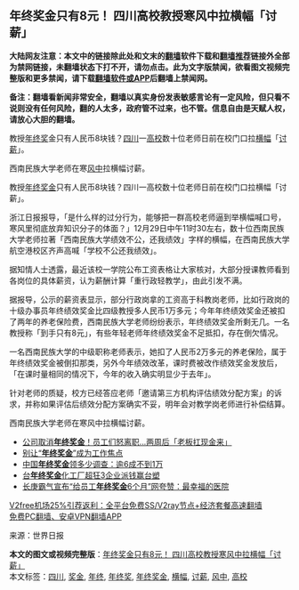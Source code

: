  <h2>年终奖金只有8元！ 四川高校教授寒风中拉横幅「讨薪」</h2> <p class="notice"><b>大陆网友注意：本文中的链接除此处和文末的<a href="https://github.com/bannedbook/fanqiang" >翻墙</a>软件下载和<a href="https://github.com/killgcd/justmysocks/blob/master/README.md">翻墙推荐</a>链接外全部为禁网链接，未翻墙状态下打不开，请勿点击。此为文字版禁闻，欲看图文视频完整版和更多禁闻，请下载<a href="https://github.com/bannedbook/fanqiang">翻墙软件或APP</a>后翻墙上禁闻网。</p><p>备注：翻墙看新闻非常安全，翻墙以真实身份发表敏感言论有一定风险，但只看不说则没有任何风险，翻的人太多，政府管不过来，也不管。信息自由是天赋人权，请放心大胆的翻墙。</b></p>  <div class="entry"> <p id="summary">教授<a href="https://www.bannedbook.org/bnews/tag/%E5%B9%B4%E7%BB%88%E5%A5%96/" class="st_tag internal_tag" rel="tag" title="标签 年终奖 下的日志">年终奖</a>金只有人民币8块钱？<a href="https://www.bannedbook.org/bnews/tag/%e5%9b%9b%e5%b7%9d/" class="st_tag internal_tag" rel="tag" title="标签 四川 下的日志">四川</a>一<a href="https://www.bannedbook.org/bnews/tag/%E9%AB%98%E6%A0%A1/" class="st_tag internal_tag" rel="tag" title="标签 高校 下的日志">高校</a>数十位老师日前在校门口拉<a href="https://www.bannedbook.org/bnews/tag/%E6%A8%AA%E5%B9%85/" class="st_tag internal_tag" rel="tag" title="标签 横幅 下的日志">横幅</a>「<a href="https://www.bannedbook.org/bnews/tag/%e8%ae%a8%e8%96%aa/" class="st_tag internal_tag" rel="tag" title="标签 讨薪 下的日志">讨薪</a>」。</p> <p id="conimg">西南民族大学老师在寒<a href="https://www.bannedbook.org/bnews/tag/%E9%A3%8E%E4%B8%AD/" class="st_tag internal_tag" rel="tag" title="标签 风中 下的日志">风中</a>拉横幅讨薪。</p> <p>教授<a href="https://www.bannedbook.org/bnews/tag/%E5%B9%B4%E7%BB%88/" class="st_tag internal_tag" rel="tag" title="标签 年终 下的日志">年终</a><a href="https://www.bannedbook.org/bnews/tag/%E5%A5%96%E9%87%91/" class="st_tag internal_tag" rel="tag" title="标签 奖金 下的日志">奖金</a>只有人民币8块钱？四川一高校数十位老师日前在校门口拉横幅「讨薪」。</p>  <p>浙江日报报导，「是什么样的过分行为，能够把一群高校老师逼到举横幅喊口号，寒风里彻底放弃知识分子的体面？」12月29日中午11时30左右，数十位西南民族大学老师拉著「西南民族大学绩效不公，还我绩效」字样的横幅，在西南民族大学航空港校区齐声高喊「学校不公还我绩效」。</p> <p>据知情人士透露，最近该校一学院公布工资表格让大家核对，大部分授课教师看到各岗位的具体薪资，认为薪酬计算「重行政轻教学」，由此引发不满。</p> <p>据报导，公示的薪资表显示，部分行政岗拿的工资高于科教岗老师，比如行政岗的十级办事员年终绩效奖金比四级教授多人民币1万多元；今年年终绩效奖金还被扣了两年的养老保险费，西南民族大学老师纷纷表示，年终绩效奖金所剩无几。一名教授称「到手只有8元」，有些年轻老师年终绩效奖金不足抵扣，存在倒欠情况。</p>  <p>一名西南民族大学的中级职称老师表示，她扣了人民币2万多元的养老保险，属于年终绩效奖金被倒扣那类，另外今年绩效改革，课时费被改作绩效奖金发放后，「在课时量相同的情况下，今年的收入确实明显少于去年」。</p> <p>针对老师的质疑，校方已经答应老师「邀请第三方机构评估绩效分配方案」的诉求，并称如果评估后绩效分配方案确实不妥，明年会对教学岗老师进行补偿结算。</p> <p>西南民族大学老师在寒风中拉横幅讨薪。</p>  <ul class='op-related-articles' title='相关阅读'> <li><a href='https://www.bannedbook.org/bnews/cnnews/20191221/1245208.html' target='_blank'>公司取消<b>年终奖金</b>！员工们怒离职…两周后「老板扛现金来」</a></li> <li><a href='https://www.bannedbook.org/bnews/lifebaike/20190303/1090335.html' target='_blank'>别让“<b>年终奖金</b>”成为工作焦点</a></li> <li><a href='https://www.bannedbook.org/bnews/baitai/20190131/1073352.html' target='_blank'>中国<b>年终奖金</b>领多少调查：逾6成不到1万</a></li> <li><a href='https://www.bannedbook.org/bnews/baitai/20190131/1073327.html' target='_blank'>台<b>年终奖金</b>化工厂超狂3企业派钱赢台塑</a></li> <li><a href='https://www.bannedbook.org/bnews/funmedia/20190123/1068663.html' target='_blank'>长庚霸气宣布“给员工<b>年终奖金</b>6个月”网夸赞：最幸福的医院</a></li> </ul> <p class="texttj"> <a href="https://www.bannedbook.org/forum23/topic22702.html" target="_blank">V2free机场25%引荐返利：全平台免费SS/V2ray节点+经济套餐高速翻墙</a><br/> <a href="https://github.com/bannedbook/fanqiang/wiki/%E7%A6%81%E9%97%BB%E7%BD%91%E5%AE%89%E5%8D%93%E7%BF%BB%E5%A2%99%E6%96%B0%E9%97%BBAPP" target="_blank">免费PC翻墙、安卓VPN翻墙APP</a></p><p> 来源：世界日报 </p><a name='sharetosocial'></a>       <div><b>本文的图文或视频完整版</b>：<a href='https://www.bannedbook.org/bnews/cnnews/20210102/1459511.html'>年终奖金只有8元！ 四川高校教授寒风中拉横幅「讨薪」</a></div>  </div><!--END ENTRY--> <div class="postfooter"> <div>本文标签：<a href="https://www.bannedbook.org/bnews/tag/%e5%9b%9b%e5%b7%9d/" rel="tag">四川</a>, <a href="https://www.bannedbook.org/bnews/tag/%E5%A5%96%E9%87%91/" rel="tag">奖金</a>, <a href="https://www.bannedbook.org/bnews/tag/%E5%B9%B4%E7%BB%88/" rel="tag">年终</a>, <a href="https://www.bannedbook.org/bnews/tag/%E5%B9%B4%E7%BB%88%E5%A5%96/" rel="tag">年终奖</a>, <a href="https://www.bannedbook.org/bnews/tag/%E5%B9%B4%E7%BB%88%E5%A5%96%E9%87%91/" rel="tag">年终奖金</a>, <a href="https://www.bannedbook.org/bnews/tag/%E6%A8%AA%E5%B9%85/" rel="tag">横幅</a>, <a href="https://www.bannedbook.org/bnews/tag/%e8%ae%a8%e8%96%aa/" rel="tag">讨薪</a>, <a href="https://www.bannedbook.org/bnews/tag/%E9%A3%8E%E4%B8%AD/" rel="tag">风中</a>, <a href="https://www.bannedbook.org/bnews/tag/%E9%AB%98%E6%A0%A1/" rel="tag">高校</a></div>  </div><!--END POSTFOOTER--> 